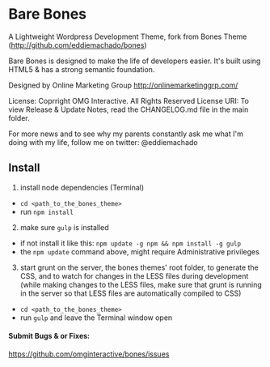 # Bare Bones
A Lightweight Wordpress Development Theme, fork from Bones Theme (http://github.com/eddiemachado/bones)

Bare Bones is designed to make the life of developers easier. It's built
using HTML5 & has a strong semantic foundation.

Designed by Online Marketing Group
http://onlinemarketinggrp.com/

License: Coprright OMG Interactive. All Rights Reserved
License URI: 
To view Release & Update Notes, read the CHANGELOG.md file in the main folder.

For more news and to see why my parents constantly ask me what I'm
doing with my life, follow me on twitter: @eddiemachado

## Install

1. install node dependencies (Terminal)
  * ```cd <path_to_the_bones_theme>```
  * run ```npm install```
2. make sure ```gulp``` is installed
  * if not install it like this: ```npm update -g npm && npm install -g gulp```
  * the ```npm update``` command above, might require Administrative privileges
3. start grunt on the server, the bones themes' root folder, to generate the CSS, and to watch for changes in the LESS files during development (while making changes to the LESS files, make sure that grunt is running in the server so that LESS files are automatically compiled to CSS)
  * ```cd <path_to_the_bones_theme>```
  * run ```gulp``` and leave the Terminal window open
  
#### Submit Bugs & or Fixes:
https://github.com/omginteractive/bones/issues
  